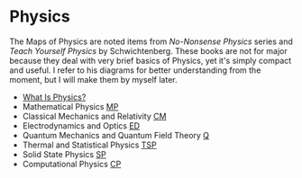 # Physics

The Maps of Physics are noted items from *No-Nonsense Physics* series and *Teach Yourself Physics* by Schwichtenberg. These books are not for major because they deal with very brief basics of Physics, yet it's simply compact and useful. I refer to his diagrams for better understanding from the moment, but I will make them by myself later.

- [What Is Physics?](./What_Is_Physics.html)
- Mathematical Physics [MP](./MP/MP_content.html)
- Classical Mechanics and Relativity [CM](./CM/CM_content.html)
- Electrodynamics and Optics [ED](./ED/ED_content.html)
- Quantum Mechanics and Quantum Field Theory [Q](./Q/QFT_content.html)
- Thermal and Statistical Physics [TSP](./TSP/TSP_content.html)
- Solid State Physics [SP](./SP/SP_content.html)
- Computational Physics [CP](./CP/CP_content.html)